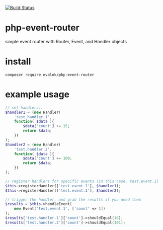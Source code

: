 [![Build Status](https://travis-ci.org/EvaLok/php-event-router.svg?branch=master)](https://travis-ci.org/EvaLok/php-event-router)

# php-event-router
simple event router with Router, Event, and Handler objects

# install
`composer require evalok/php-event-router`

# example usage
```php
// set handlers..
$handler1 = (new Handler(
	'test.handler.1',
	function( $data ){
		$data['count'] += 15;
		return $data;
	})
);
$handler2 = (new Handler(
	'test.handler.2',
	function( $data ){
		$data['count'] += 100;
		return $data;
	})
);

// register handlers for specific events (in this case, test.event.1)
$this->registerHandler(['test.event.1'], $handler1);
$this->registerHandler(['test.event.1'], $handler2);

// trigger the handler, and grab the results if you need them
$results = $this->handleEvent(
	new Event('test.event.1', ['count' => 1])
);
$results['test.handler.1']['count']->shouldEqual(16);
$results['test.handler.2']['count']->shouldEqual(101);
```
